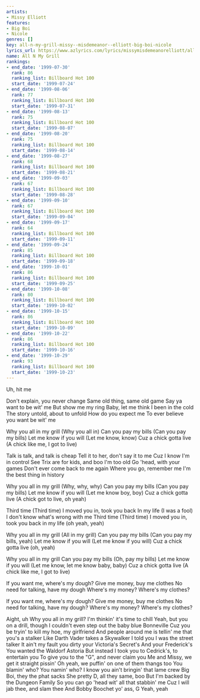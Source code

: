 ```yaml
---
artists:
- Missy Elliott
features:
- Big Boi
- Nicole
genres: []
key: all-n-my-grill-missy--misdemeanor--elliott-big-boi-nicole
lyrics_url: https://www.azlyrics.com/lyrics/missymisdemeanorelliott/allnmygrill.html
name: All N My Grill
rankings:
- end_date: '1999-07-30'
  rank: 86
  ranking_list: Billboard Hot 100
  start_date: '1999-07-24'
- end_date: '1999-08-06'
  rank: 77
  ranking_list: Billboard Hot 100
  start_date: '1999-07-31'
- end_date: '1999-08-13'
  rank: 75
  ranking_list: Billboard Hot 100
  start_date: '1999-08-07'
- end_date: '1999-08-20'
  rank: 75
  ranking_list: Billboard Hot 100
  start_date: '1999-08-14'
- end_date: '1999-08-27'
  rank: 68
  ranking_list: Billboard Hot 100
  start_date: '1999-08-21'
- end_date: '1999-09-03'
  rank: 67
  ranking_list: Billboard Hot 100
  start_date: '1999-08-28'
- end_date: '1999-09-10'
  rank: 67
  ranking_list: Billboard Hot 100
  start_date: '1999-09-04'
- end_date: '1999-09-17'
  rank: 64
  ranking_list: Billboard Hot 100
  start_date: '1999-09-11'
- end_date: '1999-09-24'
  rank: 85
  ranking_list: Billboard Hot 100
  start_date: '1999-09-18'
- end_date: '1999-10-01'
  rank: 86
  ranking_list: Billboard Hot 100
  start_date: '1999-09-25'
- end_date: '1999-10-08'
  rank: 80
  ranking_list: Billboard Hot 100
  start_date: '1999-10-02'
- end_date: '1999-10-15'
  rank: 86
  ranking_list: Billboard Hot 100
  start_date: '1999-10-09'
- end_date: '1999-10-22'
  rank: 86
  ranking_list: Billboard Hot 100
  start_date: '1999-10-16'
- end_date: '1999-10-29'
  rank: 93
  ranking_list: Billboard Hot 100
  start_date: '1999-10-23'
---
```


Uh, hit me


Don't explain, you never change
Same old thing, same old game
Say ya want to be wit' me
But show me my ring
Baby, let me think
I been in the cold
The story untold, about to unfold
How do you expect me
To ever believe you want be wit' me


Why you all in my grill (Why you all in)
Can you pay my bills (Can you pay my bills)
Let me know if you will (Let me know, know)
Cuz a chick gotta live (A chick like me, I got to live)


Talk is talk, and talk is cheap
Tell it to her, don't say it to me
Cuz I know I'm in control
See Trix are for kids, and boo I'm too old
Go 'head, with your games
Don't ever come back to me again
Where you go, remember me
I'm the best thing in history


Why you all in my grill (Why, why, why)
Can you pay my bills (Can you pay my bills)
Let me know if you will (Let me know boy, boy)
Cuz a chick gotta live (A chick got to live, oh yeah)


Third time (Third time)
I moved you in, took you back
In my life (I was a fool)
I don't know what's wrong with me
Third time (Third time)
I moved you in, took you back in my life (oh yeah, yeah)


Why you all in my grill (All in my grill)
Can you pay my bills (Can you pay my bills, yeah)
Let me know if you will (Let me know if you will)
Cuz a chick gotta live (oh, yeah)

Why you all in my grill
Can you pay my bills (Oh, pay my bills)
Let me know if you will (Let me know, let me know baby, baby)
Cuz a chick gotta live (A chick like me, I got to live)


If you want me, where's my dough?
Give me money, buy me clothes
No need for talking, have my dough
Where's my money? Where's my clothes?

If you want me, where's my dough?
Give me money, buy me clothes
No need for talking, have my dough?
Where's my money? Where's my clothes?


Aight, uh
Why you all in my grill?
I'm thinkin' it's time to chill
Yeah, but you on a drill, though
I couldn't even step out the baby blue Bonneville
Cuz you be tryin' to kill my hoe, my girlfriend
And people around me is tellin' me that you's a stalker
Like Darth Vader takes a Skywalker
I told you I was the street talker
It ain't my fault you dirty your Victoria's Secret's
And your Frederick's
You wanted the Waldorf Astoria
But instead I took you to Cedrick's, to entertain you
To give you to the "G", and never claim you
Me and Missy, we get it straight pissin'
Oh yeah, we puffin' on one of them thangs too
You blamin' who? You namin' who?
I know you ain't bringin' that lame crew
Big Boi, they the phat sacks
She pretty D, all they same, boo
But I'm backed by the Dungeon Family
So you can go 'head wit' all that stabbin' me
Cuz I will jab thee, and slam thee
And Bobby Boochet yo' ass, G
Yeah, yeah



